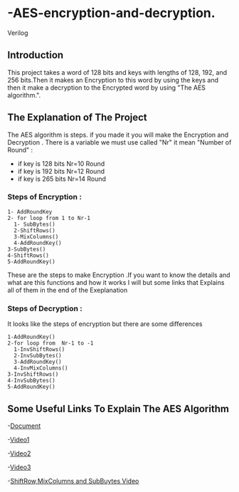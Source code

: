 # -AES-encryption-and-decryption.
Verilog

## Introduction 
This project takes a word of 128 bits and  keys with lengths of 128, 192, and 256 bits.Then it makes an Encryption to this word by using the keys and then it make a decryption to the Encrypted word by using "The AES algorithm.".

## The Explanation of The Project
The AES algorithm is steps. if you made it you will make the Encryption and Decryption .
There is a variable  we must use  called "Nr" it mean "Number of Round" :
  - if key is 128 bits  Nr=10 Round
  - if key is 192 bits  Nr=12 Round
  - if key is 265 bits  Nr=14 Round
### Steps of Encryption :
```
1- AddRoundKey
2- for loop from 1 to Nr-1
  1- SubBytes() 
  2-ShiftRows() 
  3-MixColumns() 
  4-AddRoundKey()
3-SubBytes()
4-ShiftRows()
5-AddRoundKey()
```
These are the steps to make Encryption .If you want to know the details and  what are this functions and how it works I will but some links that Explains all of them  in the end of the Exeplanation
###  Steps of Decryption :
It looks like the steps of encryption but there are some differences
```
1-AddRoundKey() 
2-for loop from  Nr-1 to -1 
  1-InvShiftRows() 
  2-InvSubBytes() 
  3-AddRoundKey()
  4-InvMixColumns()
3-InvShiftRows()
4-InvSubBytes()
5-AddRoundKey()
```
## Some Useful Links To Explain The AES Algorithm
-<a href="https://classroom.google.com/u/0/c/NTQyNTUyODA3MjA2">Document</a>

-<a href="https://youtu.be/O4xNJsjtN6E">Video1</a>

-<a href="https://youtu.be/Lt0nkqccEhc?t=3">Video2</a>

-<a href="https://youtu.be/0ryUIpyif54?t=1">Video3</a>

-<a href="https://youtu.be/Tx_37dF03ig">ShiftRow,MixColumns and SubBuytes Video</a>


